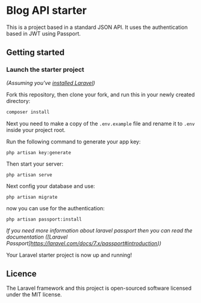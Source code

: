 # Blog API starter

This is a project based in a standard JSON API. It uses the authentication based in JWT using Passport.

## Getting started

### Launch the starter project

*(Assuming you've [installed Laravel](https://laravel.com/docs/5.5/installation))*

Fork this repository, then clone your fork, and run this in your newly created directory:

``` bash
composer install
```

Next you need to make a copy of the `.env.example` file and rename it to `.env` inside your project root.

Run the following command to generate your app key:

```
php artisan key:generate
```

Then start your server:

```
php artisan serve
```

Next config your database and use:
```
php artisan migrate
```

now you can use for the authentication:
```
php artisan passport:install
```

*If you need more information about laravel passport then you can read the documentation
([Laravel Passport]https://laravel.com/docs/7.x/passport#introduction))*

Your Laravel starter project is now up and running! 


## Licence
The Laravel framework and this project is open-sourced software licensed under the MIT license.